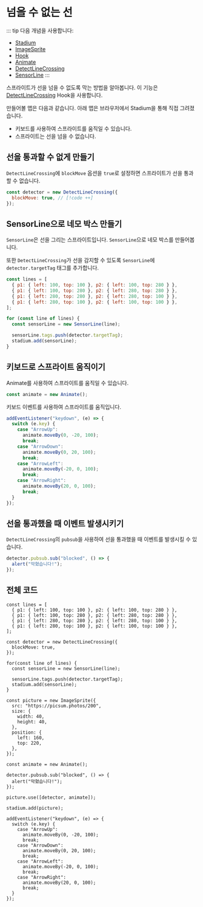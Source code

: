 # 넘을 수 없는 선

::: tip 다음 개념을 사용합니다:

- [Stadium](/API/classes/Stadium)
- [ImageSprite](/API/classes/ImageSprite)
- [Hook](/API/classes/Hook)
- [Animate](/API/classes/Animate)
- [DetectLineCrossing](/API/classes/DetectLineCrossing)
- [SensorLine](/API/classes/SensorLine)
  :::

스프라이트가 선을 넘을 수 없도록 막는 방법을 알아봅니다. 이 기능은 [DetectLineCrossing](/API/classes/DetectLineCrossing) Hook을 사용합니다.

만들어볼 맵은 다음과 같습니다. 아래 맵은 브라우저에서 Stadium을 통해 직접 그려졌습니다.

- 키보드를 사용하여 스프라이트를 움직일 수 있습니다.
- 스프라이트는 선을 넘을 수 없습니다.

<div ref="el"></div>

<script setup>
    import { ref, onMounted } from 'vue'
    import {
        Stadium,
        SensorLine,
        ImageSprite,
        MoveableSprite,
        Animate,
        DetectLineCrossing,
    } from "../../dist/stadium.js";
    const el = ref(null)
    const message = ref("아직 선을 통과하지 않았습니다.")

    onMounted(() => {
        const stadium = new Stadium(el.value, {
            width: 400,
            height: 400,
        });

        const lines = [
          { p1: { left: 100, top: 100 }, p2: { left: 100, top: 280 } },
          { p1: { left: 100, top: 280 }, p2: { left: 280, top: 280 } },
          { p1: { left: 280, top: 280 }, p2: { left: 280, top: 100 } },
          { p1: { left: 280, top: 100 }, p2: { left: 100, top: 100 } },
        ]
        
        const detector = new DetectLineCrossing({
          blockMove: true
        });

        for(const line of lines) {
          const sensorLine = new SensorLine(line);

          sensorLine.tags.push(detector.targetTag);
          stadium.add(sensorLine);
        }

        const picture = new ImageSprite({
          src: "https://picsum.photos/200",
          size: {
            width: 40,
            height: 40,
          },
          position: {
            left: 160,
            top: 220,
          },
        });

        const animate = new Animate();

        detector.pubsub.sub("blocked", () => {
            alert("막혔습니다!")
        })

        picture.use([detector, animate]);

        stadium.add(picture);

        addEventListener("keydown", (e) => {
            switch(e.key) {
                case "ArrowUp":
                    animate.moveBy(0, -20, 100);
                    break;
                case "ArrowDown":
                    animate.moveBy(0, 20, 100);
                    break;
                case "ArrowLeft":
                    animate.moveBy(-20, 0, 100);
                    break;
                case "ArrowRight":
                    animate.moveBy(20, 0, 100);
                    break;
            }
        })

        el.value.style.setProperty("border", "1px solid black")
    })
</script>

## 선을 통과할 수 없게 만들기

`DetectLineCrossing`에 `blockMove` 옵션을 `true`로 설정하면 스프라이트가 선을 통과할 수 없습니다.

```js
const detector = new DetectLineCrossing({
  blockMove: true, // [!code ++]
});
```

## SensorLine으로 네모 박스 만들기

`SensorLine`은 선을 그리는 스프라이트입니다. `SensorLine`으로 네모 박스를 만들어봅니다.

또한 `DetectLineCrossing`가 선을 감지할 수 있도록 `SensorLine`에 `detector.targetTag` 태그를 추가합니다.

```js
const lines = [
  { p1: { left: 100, top: 100 }, p2: { left: 100, top: 280 } },
  { p1: { left: 100, top: 280 }, p2: { left: 280, top: 280 } },
  { p1: { left: 280, top: 280 }, p2: { left: 280, top: 100 } },
  { p1: { left: 280, top: 100 }, p2: { left: 100, top: 100 } },
];

for (const line of lines) {
  const sensorLine = new SensorLine(line);

  sensorLine.tags.push(detector.targetTag);
  stadium.add(sensorLine);
}
```

## 키보드로 스프라이트 움직이기

Animate를 사용하여 스프라이트를 움직일 수 있습니다.

```js
const animate = new Animate();
```

키보드 이벤트를 사용하여 스프라이트를 움직입니다.

```js
addEventListener("keydown", (e) => {
  switch (e.key) {
    case "ArrowUp":
      animate.moveBy(0, -20, 100);
      break;
    case "ArrowDown":
      animate.moveBy(0, 20, 100);
      break;
    case "ArrowLeft":
      animate.moveBy(-20, 0, 100);
      break;
    case "ArrowRight":
      animate.moveBy(20, 0, 100);
      break;
  }
});
```

## 선을 통과했을 때 이벤트 발생시키기

`DetectLineCrossing`의 `pubsub`을 사용하여 선을 통과했을 때 이벤트를 발생시킬 수 있습니다.

```js
detector.pubsub.sub("blocked", () => {
  alert("막혔습니다!");
});
```

## 전체 코드

```js{17}
const lines = [
  { p1: { left: 100, top: 100 }, p2: { left: 100, top: 280 } },
  { p1: { left: 100, top: 280 }, p2: { left: 280, top: 280 } },
  { p1: { left: 280, top: 280 }, p2: { left: 280, top: 100 } },
  { p1: { left: 280, top: 100 }, p2: { left: 100, top: 100 } },
];

const detector = new DetectLineCrossing({
  blockMove: true,
});

for(const line of lines) {
  const sensorLine = new SensorLine(line);

  sensorLine.tags.push(detector.targetTag);
  stadium.add(sensorLine);
}

const picture = new ImageSprite({
  src: "https://picsum.photos/200",
  size: {
    width: 40,
    height: 40,
  },
  position: {
    left: 160,
    top: 220,
  },
});

const animate = new Animate();

detector.pubsub.sub("blocked", () => {
  alert("막혔습니다!");
});

picture.use([detector, animate]);

stadium.add(picture);

addEventListener("keydown", (e) => {
  switch (e.key) {
    case "ArrowUp":
      animate.moveBy(0, -20, 100);
      break;
    case "ArrowDown":
      animate.moveBy(0, 20, 100);
      break;
    case "ArrowLeft":
      animate.moveBy(-20, 0, 100);
      break;
    case "ArrowRight":
      animate.moveBy(20, 0, 100);
      break;
  }
});
```
